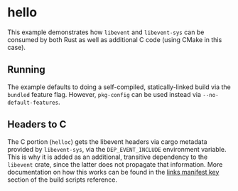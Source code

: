 # hello

This example demonstrates how `libevent` and `libevent-sys` can be consumed by
both Rust as well as additional C code (using CMake in this case).

## Running

The example defaults to doing a self-compiled, statically-linked build via the
`bundled` feature flag. However, `pkg-config` can be used instead via
`--no-default-features`.

## Headers to C

The C portion (`helloc`) gets the libevent headers via cargo metadata provided
by `libevent-sys`, via the `DEP_EVENT_INCLUDE` environment variable. This is
why it is added as an additional, transitive dependency to the `libevent`
crate, since the latter does not propagate that information. More documentation
on how this works can be found in the [links manifest key] section of the build
scripts reference.

[links manifest key]: https://doc.rust-lang.org/cargo/reference/build-scripts.html#the-links-manifest-key
